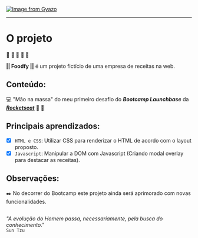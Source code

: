 [![Image from Gyazo](https://i.gyazo.com/75da0a5cc4023f7ba98ddc33f73a2869.gif)](https://gyazo.com/75da0a5cc4023f7ba98ddc33f73a2869)

---
# O projeto  

:hamburger: :ramen: :pizza: :sushi: :spaghetti:  

**|| Foodfy ||**  é um projeto fictício de uma empresa de receitas na web. 

## Conteúdo:

:computer: "Mão na massa" do meu primeiro desafio do **_Bootcamp Launchbase_** da [**_Rocketseat_**](https://rocketseat.com.br) :purple_heart: :rocket: 

## Principais aprendizados:  
- [x] `HTML e CSS`: Utilizar CSS para renderizar o HTML de acordo com o layout proposto.  
- [x] `Javascript`: Manipular a DOM com Javascript (Criando modal overlay para destacar as receitas).   

## Observações:  

:black_nib: No decorrer do Bootcamp este projeto ainda será aprimorado com novas funcionalidades.  

## 

_"A evolução do Homem passa, necessariamente, pela busca do conhecimento."_  
`Sun Tzu`  